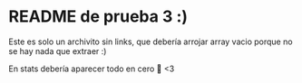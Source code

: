 # README de prueba 3 :)

Este es solo un archivito sin links, que debería arrojar array vacio porque no se hay nada que extraer :)

En stats debería aparecer todo en cero 🤔 <3
